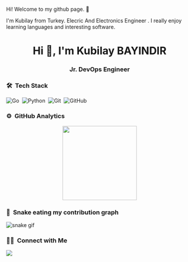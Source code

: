 Hi! Welcome to my github page. 👋

I'm Kubilay from Turkey. Elecric And Electronics Engineer  . I really enjoy learning languages and interesting software.
<h1 align="center">Hi 👋, I'm Kubilay BAYINDIR</h1>
<h3 align="center">Jr. DevOps Engineer</h3>

### 🛠 &nbsp;Tech Stack

![Go](https://img.shields.io/badge/-Go-05122A?style=flat&logo=go)&nbsp;
![Python](https://img.shields.io/badge/-Python-05122A?style=flat&logo=python)&nbsp;
![Git](https://img.shields.io/badge/-Git-05122A?style=flat&logo=git)&nbsp;
![GitHub](https://img.shields.io/badge/-GitHub-05122A?style=flat&logo=github)&nbsp;
### ⚙️ &nbsp;GitHub Analytics

<p align="center">
<a href="https://github.com/bayindirkubilay60">
  <img height="200em" src="https://github-readme-stats.vercel.app/api?username=bayindirkubilay60&show_icons=true&theme=algolia&include_all_commits=true&count_private=true"/>
</a>
</p>

### 🐍 &nbsp;Snake eating my contribution graph
![snake gif](https://github.com/akiffeyzioglu/bayindirkubilay60/blob/output/github-contribution-grid-snake.svg)

### 🤝🏻 &nbsp;Connect with Me

<a href="https://www.linkedin.com/in/kubilay-bayindir-b4652ab6"><img src="https://img.shields.io/badge/linkedin-0077B5.svg?style=for-the-badge&logo=linkedin&logoColor=white"/></a>


